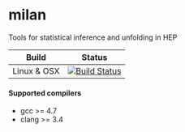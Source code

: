 # milan

Tools for statistical inference and unfolding in HEP

Build | Status
----- | ------
Linux & OSX | [![Build Status](https://travis-ci.org/matt-komm/milan.svg?branch=master)](https://travis-ci.org/matt-komm/milan)

#### Supported compilers
* gcc >= 4.7 
* clang >= 3.4 

